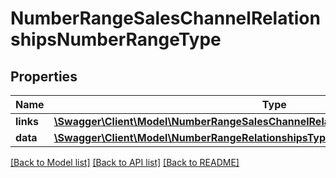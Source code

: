 # NumberRangeSalesChannelRelationshipsNumberRangeType

## Properties
Name | Type | Description | Notes
------------ | ------------- | ------------- | -------------
**links** | [**\Swagger\Client\Model\NumberRangeSalesChannelRelationshipsNumberRangeTypeLinks**](NumberRangeSalesChannelRelationshipsNumberRangeTypeLinks.md) |  | [optional] 
**data** | [**\Swagger\Client\Model\NumberRangeRelationshipsTypeData**](NumberRangeRelationshipsTypeData.md) |  | [optional] 

[[Back to Model list]](../../README.md#documentation-for-models) [[Back to API list]](../../README.md#documentation-for-api-endpoints) [[Back to README]](../../README.md)

